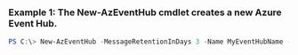 ### Example 1: The New-AzEventHub cmdlet creates a new Azure Event Hub.
```powershell
PS C:\> New-AzEventHub -MessageRetentionInDays 3 -Name MyEventHubName -Namespace MyNamespaceName -ResourceGroupName MyResourceGroupName
```

